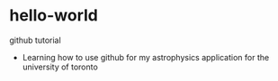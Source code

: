 # hello-world
github tutorial 
- Learning how to use github for my astrophysics application for the university of toronto
